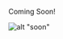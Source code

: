 Coming Soon!

![alt "soon"](https://i.pinimg.com/564x/88/20/bc/8820bcaac716a774a3ffc7571af55ce8.jpg)
